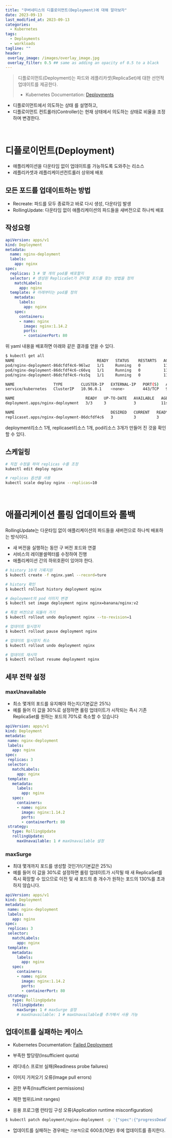 ```yaml
---
title: "쿠버네티스의 디플로이먼트(Deployment)에 대해 알아보자"
date: 2023-09-13
last_modified_at: 2023-09-13
categories:
  - Kubernetes
tags:
  - Deployments
  - workloads
tagline: ""
header:
 overlay_image: /images/overlay_image.jpg
 overlay_filter: 0.5 ## same as adding an opacity of 0.5 to a black
---
```


> 디플로이먼트(Deployment)는 파드와 레플리카셋(ReplicaSet)에 대한 선언적 업데이트를 제공한다.
> * Kubernetes Documentation: [Deployments](https://kubernetes.io/docs/concepts/workloads/controllers/deployment/)  

* 디플로이먼트에서 의도하는 상태 를 설명하고, 
* 디플로이먼트 컨트롤러(Controller)는 현재 상태에서 의도하는 상태로 비율을 조정하며 변경한다.

<br>

# 디플로이먼트(Deployment)

* 애플리케이션을 다운타임 없이 업데이트를 가능하도록 도와주는 리소스
* 레플리카셋과 레플리케이션컨트롤러 상위에 배포

## 모든 포드를 업데이트하는 방법

* Recreate: 파드를 모두 종료하고 바로 다시 생성, 다운타임 발생
* RollingUpdate: 다운타임 없이 애플리케이션의 파드들을 새버전으로 하나씩 배포

## 작성요령

```yaml
apiVersion: apps/v1
kind: Deployment
metadata:
  name: nginx-deployment
  labels:
    app: nginx
spec:
  replicas: 3 # 몇 개의 pod를 배포할지
  selector: # 생성된 ReplicaSet가 관리할 포드를 찾는 방법을 정의
    matchLabels:
      app: nginx
  template: # 아래부터는 pod를 정의
    metadata:
      labels:
        app: nginx
    spec:
      containers:
      - name: nginx
        image: nginx:1.14.2
        ports:
        - containerPort: 80
```

위 yaml 내용을 배포하면 아래와 같은 결과를 얻을 수 있다.

```bash
$ kubectl get all
NAME                                    READY   STATUS    RESTARTS   AGE
pod/nginx-deployment-86dcfdf4c6-96lwz   1/1     Running   0          11s
pod/nginx-deployment-86dcfdf4c6-c66vq   1/1     Running   0          11s
pod/nginx-deployment-86dcfdf4c6-rks5q   1/1     Running   0          11s

NAME                 TYPE        CLUSTER-IP   EXTERNAL-IP   PORT(S)   AGE
service/kubernetes   ClusterIP   10.96.0.1    <none>        443/TCP   9d

NAME                               READY   UP-TO-DATE   AVAILABLE   AGE
deployment.apps/nginx-deployment   3/3     3            3           11s

NAME                                          DESIRED   CURRENT   READY   AGE
replicaset.apps/nginx-deployment-86dcfdf4c6   3         3         3       11s
```

deployment리소스 1개, replicaset리소스 1개, pod리소스 3개가 만들어 진 것을 확인 할 수 있다.

## 스케일링

```bash
# 직접 수정을 하여 replicas 수를 조정
kubectl edit deploy nginx

# replicas 옵션을 사용
kubectl scale deploy nginx --replicas=10
```

<br>

# 애플리케이션 롤링 업데이트와 롤백

RollingUpdate는 다운타임 없이 애플리케이션의 파드들을 새버전으로 하나씩 배포하는 방식이다.

* 새 버전을 실행하는 동안 구 버전 포드와 연결
* 서비스의 레이블셀렉터를 수정하여 진행
* 애플리케이션 간의 하위호환이 있어야 한다.

 ```bash
# history 10개 기록지원
$ kubectl create -f nginx.yaml --record=ture

# history 확인
$ kubectl rollout history deployment nginx

# deployment의 pod 이미지 변경
$ kubectl set image deployment nginx nginx=banana/nginx:v2

# 특정 버전으로 되돌아 가기
$ kubectl rollout undo deployment nginx --to-revision=1

# 업데이트 일시정지
$ kubectl rollout pause deployment nginx

# 업데이트 일시정지 취소
$ kubectl rollout undo deployment nginx

# 업데이트 재시작
$ kubectl rollout resume deployment nginx
 ```

## 세부 전략 설정

### maxUnavailable

* 최소 몇개의 포드를 유지해야 하는지(기본값은 25%)
* 예를 들어 이 값을 30%로 설정하면 롤링 업데이트가 시작되는 즉시 기존 ReplicaSet를 원하는 포드의 70%로 축소할 수 있습니다

```yaml
apiVersion: apps/v1
kind: Deployment
metadata:
 name: nginx-deployment
 labels:
   app: nginx
spec:
 replicas: 3
 selector:
   matchLabels:
     app: nginx
 template:
   metadata:
     labels:
       app: nginx
   spec:
     containers:
     - name: nginx
       image: nginx:1.14.2
       ports:
       - containerPort: 80
 strategy:
   type: RollingUpdate
   rollingUpdate:
     maxUnavailable: 1 # maxUnavailable 설정
```

### maxSurge

* 최대 몇개까지 포드를 생성할 것인가!(기본값은 25%)
* 예를 들어 이 값을 30%로 설정하면 롤링 업데이트가 시작될 때 새 ReplicaSet를 즉시 확장할 수 있으므로 이전 및 새 포드의 총 개수가 원하는 포드의 130%를 초과하지 않습니다.

```yaml
apiVersion: apps/v1
kind: Deployment
metadata:
 name: nginx-deployment
 labels:
   app: nginx
spec:
 replicas: 3
 selector:
   matchLabels:
     app: nginx
 template:
   metadata:
     labels:
       app: nginx
   spec:
     containers:
     - name: nginx
       image: nginx:1.14.2
       ports:
       - containerPort: 80
 strategy:
   type: RollingUpdate
   rollingUpdate:
     maxSurge: 1 # maxSurge 설정
     # maxUnavailable: 1 # maxUnavailable를 추가해서 사용 가능
```

## 업데이트를 실패하는 케이스

* Kubernetes Documentation: [Failed Deployment](https://kubernetes.io/docs/concepts/workloads/controllers/deployment/#failed-deployment)  

* 부족한 할당량(Insufficient quota)
* 레디네스 프로브 실패(Readiness probe failures)
* 이미지 가져오기 오류(Image pull errors)
* 권한 부족(Insufficient permissions)
* 제한 범위(Limit ranges)
* 응용 프로그램 런타임 구성 오류(Application runtime misconfiguration)

```bash
$ kubectl patch deployment/nginx-deployment -p '{"spec":{"progressDeadlineSeconds":600}}'
```

* 업데이트를 실패하는 경우에는 `기본적`으로 600초(10분) 후에 업데이트를 중지한다.